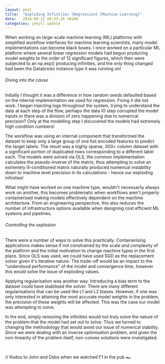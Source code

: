 ```yaml
---
layout: post
title:  "Exploding Infinities [Regression] [Machine Learning]"
date:   2024-09-12 08:53:16 +0100
categories: jekyll update
---
```


When working on large-scale machine learning (ML) platforms with simplified workflow interfaces for machine learning scientists, many model implementations can become black boxes. I once worked on a particular ML platform where several linear regression models had begun producing model weights to the order of 12 significant figures, which then were subjected to an np.exp() producing infinities, and the only thing changed had been the Databricks instance type it was running on! 

###### Diving into the cause

Initially I thought it was a difference in how random seeds defaulted based on the internal implementation we used for regression. Fixing it did not work. I began injecting logs throughout the system, trying to understand the data at each step of the flow, perhaps the data IO step corrupted the model inputs or there was a division of zero happening due to numerical precision? Only at the modelling step I discovered the models had extremely high condition numbers!

The workflow was using an internal component that transformed the dataset to keep only a large group of one hot encoded features to predict the target labels. The result was a highly sparse, 300+ column dataset with a significant portion of duplicated rows corresponding to a different label each. The models were solved via OLS, the common implementation calculates the pseudo-inverse of the matrix, thus attempting to solve an extremely ill-conditioned matrix naturally produced numerical instability down to machine level precision in its calculations - hence our exploding infinities!

What might have worked on one machine type, wouldn't necessarily always work on another, this becomes problematic when workflows aren't properly containerised making models effectively dependent on the machine architecture. From an engineering perspective, this also reduces the number of infrastructure options available when designing cost efficient ML systems and pipelines.

###### Controlling the explosion

There were a number of ways to solve this practically. Containerising applications makes sense if not constrained by the scale and complexity of the platform and the initial motivation to change machine types in the first place. Since OLS was used, we could have used SGD as the replacement solver given it's iterative nature. The trade-off would be an impact to the "understood performance" of the model and convergence time, however this would solve the issue of exploding values. 

Applying regularisation was another way. Introducing a bias term to the dataset could have stabilised the solver. There are many different regularisations that can be used like L1 and L2 biases. However, if one was only interested in attaining the most accurate model weights in the problem, the precision of these weights will be affected. This was the case our model was attempting to solve.

In the end, simply removing the infinities would not truly solve the nature of the problem that the model had set out to solve. Thus we turned to changing the methodology that would avoid our issue of numerical stability. Since we were dealing with an inverse optimisation problem, and given the non-linearity of the problem itself, non-convex solutions were investigated.

<br>

// Kudos to John and Debs when we watched F1 in the pub 🏎️
